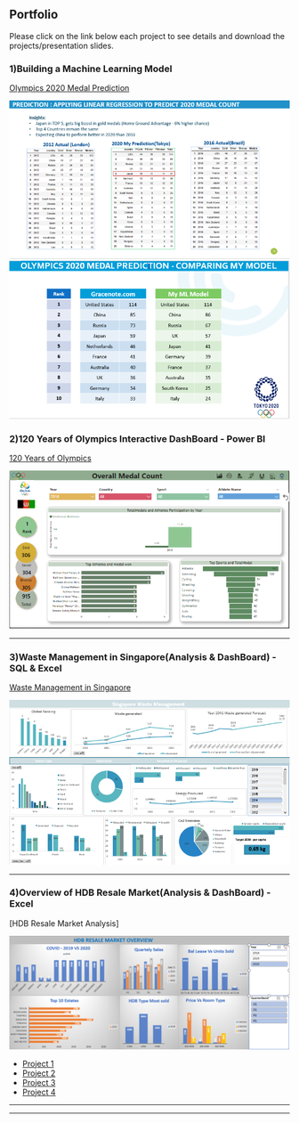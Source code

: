 ## Portfolio
Please click on the link below each project to see details and download the projects/presentation slides.


### 1)Building a Machine Learning Model

[Olympics 2020 Medal Prediction](/pdf/Olympics%202020%20Medal%20Prediction-PDF)

<img src="images/olympics2020prediction.PNG?raw=true"/>
<img src="images/Olympics%202020%20Medal%20Prediction.PNG?raw=true"/>

### 2)120 Years of Olympics Interactive DashBoard - Power BI

[120 Years of Olympics](/pdf/Olympics%202020%20Medal%20Prediction-PDF)

<img src="images/Olympics%20Dashboard.PNG?raw=true"/>

---
### 3)Waste Management in Singapore(Analysis & DashBoard) - SQL & Excel

[Waste Management in Singapore](/pdf/Singapore%20Waste%20Management-pdf.pdf)

<img src="images/WasteManagement-Interactive%20Dashboard.PNG?raw=true"/>

---
### 4)Overview of HDB Resale Market(Analysis & DashBoard) -  Excel

[HDB Resale Market Analysis]

<img src="images/HDB%20Resale%20Market%20Overview-Interactive%20DashBoard.PNG?raw=true"/>





- [Project 1](http://example.com/)
- [Project 2](http://example.com/)
- [Project 3](http://example.com/)
- [Project 4](http://example.com/)


---




---

<!-- Remove above link if you don't want to attibute -->
